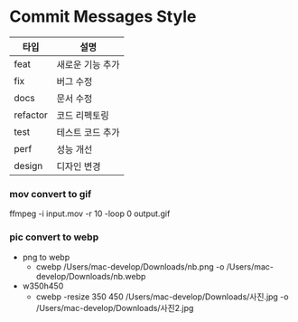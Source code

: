 # Commit Messages Style

|타입|설명|
|-----|-----|
|feat|새로운 기능 추가|
|fix|버그 수정|
|docs|문서 수정|
|refactor|코드 리펙토링|
|test|테스트 코드 추가|
|perf|성능 개선|
|design|디자인 변경|



### mov convert to gif
ffmpeg -i input.mov -r 10 -loop 0 output.gif


### pic convert to webp
- png to webp
    - cwebp /Users/mac-develop/Downloads/nb.png -o /Users/mac-develop/Downloads/nb.webp
- w350h450
    - cwebp -resize 350 450 /Users/mac-develop/Downloads/사진.jpg -o /Users/mac-develop/Downloads/사진2.jpg